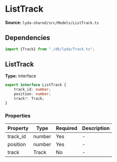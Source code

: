 # ListTrack

**Source:** `lyda-shared/src/Models/ListTrack.ts`

## Dependencies

```typescript
import {Track} from "./db/lyda/Track.ts";
```

## ListTrack

**Type:** interface

```typescript
export interface ListTrack {
    track_id: number;
    position: number;
    track?: Track;
}
```

### Properties

| Property | Type | Required | Description |
|----------|------|----------|-------------|
| track_id | number | Yes | - |
| position | number | Yes | - |
| track | T​r​a​c​k | No | - |

